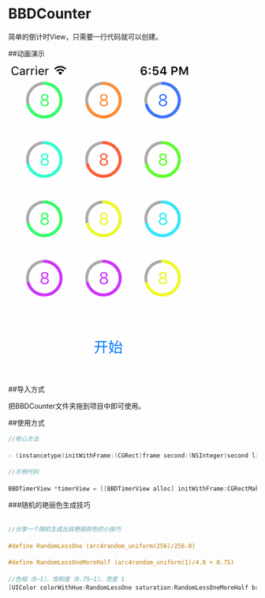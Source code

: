 # BBDCounter
简单的倒计时View，只需要一行代码就可以创建。

##动画演示

![image](https://github.com/BBD2008/BBDCounter/raw/master/Image/luping.gif)

##导入方式

把BBDCounter文件夹拖到项目中即可使用。

##使用方式

```Objective-C
//核心方法

- (instancetype)initWithFrame:(CGRect)frame second:(NSInteger)second lineWidth:(int)lineWidth lineColor:(UIColor *)color font:(UIFont *)font;

//示例代码

BBDTimerView *timerView = [[BBDTimerView alloc] initWithFrame:CGRectMake(x, y, width, height) second:10 lineWidth:3 lineColor:[UIColor colorWithHue:RandomLessOne saturation:RandomLessOneMoreHalf brightness:1.0 alpha:1.0] font:[UIFont systemFontOfSize:17]];

```

###随机的艳丽色生成技巧

```Objective-C

//分享一个随机生成比较艳丽颜色的小技巧

#define RandomLessOne (arc4random_uniform(256)/256.0)

#define RandomLessOneMoreHalf (arc4random_uniform(1)/4.0 + 0.75)

//色相（0~1）、饱和度（0.75~1）、亮度 1
[UIColor colorWithHue:RandomLessOne saturation:RandomLessOneMoreHalf brightness:1.0 alpha:1.0]

```
